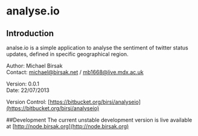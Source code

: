 # analyse.io
## Introduction
analse.io is a simple application to analyse the sentiment of twitter status updates, defined in specific geographical region.

Author: Michael Birsak  
Contact: [michael@birsak.net](mailto:michael@birsak.net) / [mb1668@live.mdx.ac.uk](mailto:mb1668@live.mdx.ac.uk)

Version: 0.0.1  
Date: 22/07/2013

Version Control: [https://bitbucket.org/birsi/analyseio](https://bitbucket.org/birsi/analyseio)

##Development
The current unstable development version is live available at
[http://node.birsak.org](http://node.birsak.org)